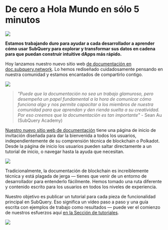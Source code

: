 # De cero a Hola Mundo en sólo 5 minutos

![](https://miro.medium.com/max/1400/1*g51P_PPoseNqEfCBgvpXXA.png)

**Estamos trabajando duro para ayudar a cada desarrollador a aprender cómo usar SubQuery para explorar y transformar sus datos en cadena para que puedan construir intuitive dApps más rápido.**

Hoy lanzamos nuestro nuevo sitio web [de documentación en doc.subquery.network](https://doc.subquery.network/). Lo hemos rediseñado cuidadosamente pensando en nuestra comunidad y estamos encantados de compartirlo contigo.

![](https://miro.medium.com/max/1200/1*snyFSjyQ9q116bmIcaVfsQ.gif)

> _"Puede que la documentación no sea un trabajo glamuroso, pero desempeña un papel fundamental a la hora de comunicar cómo funciona algo y nos permite capacitar a los miembros de nuestra comunidad para que aprendan y den rienda suelta a su creatividad. Por eso creemos que la documentación es tan importante"_ - Sean Au (SubQuery Academy)

[Nuestro nuevo sitio web de documentación](https://doc.subquery.network/) tiene una página de inicio de invitación diseñada para dar la bienvenida a todos los usuarios, independientemente de su comprensión técnica de blockchain o Polkadot. Desde la página de inicio los usuarios pueden saltar directamente a un tutorial de inicio, o navegar hasta la ayuda que necesitan.

![](https://miro.medium.com/max/1400/1*obZau98aya3Ohtc43DAuEw.png)

Tradicionalmente, la documentación de blockchain es increíblemente técnica y está plagada de jerga — tienes que venir de un entorno de desarrollador para entenderlo fácilmente. Hemos tomado una ruta diferente y contenido escrito para los usuarios en todos los niveles de experiencia.

Nuestro objetivo es publicar un tutorial para cada pieza de funcionalidad principal en SubQuery. Eso significa un vídeo paso a paso y una guía escrita con ejemplos de trabajo como resultados — puede ver el comienzo de nuestros esfuerzos aquí [en la Sección de tutoriales](https://doc.subquery.network/tutorials_examples/howto.html).

![](https://miro.medium.com/max/1200/1*nxy4aDTaQ0EMGudm0QW09g.gif)
